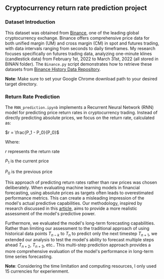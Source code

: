 ## Cryptocurrency return rate prediction project

### Dataset Introduction

This dataset was obtained from [Binance](https://www.binance.com/en-GB), one of the leading global cryptocurrency exchange. Binance offers comprehensive price data for both unified margin (UM) and cross margin (CM) in spot and futures trading, with data intervals ranging from seconds to daily timeframes. My research focuses specifically on futures trading data, analyzing one-minute klines (candlestick data) from February 1st, 2022 to March 31st, 2022 (all stored in BINAN folder). The `Binance.py` script demonstrates how to retrieve these datasets from [Binance History Data Repository](https://data.binance.vision/?prefix=data/futures/um/daily/klines/).

**Note**: Make sure to set your Google Chrome download path to your desired target directory.

### Return Rate Prediction

The `RNN_prediction.ipynb` implements a Recurrent Neural Network (RNN) model for predicting price return rates in cryptocurrency trading. Instead of directly predicting absolute prices, we focus on the return rate, calculated as:

$r = \frac{P_1 - P_0}{P_0}$

Where:

$r$ represents the return rate

$P_1$ is the current price

$P_0$ is the previous price

This approach of predicting return rates rather than raw prices was chosen deliberately. When evaluating machine learning models in financial forecasting, using absolute prices as targets often leads to overestimated performance metrics. This can create a misleading impression of the model's actual predictive capabilities. Our methodology, inspired by research discussed in this [article](https://cloud.tencent.com/developer/article/2210127), aims to provide a more realistic assessment of the model's predictive power.

Furthermore, we evaluated the model's long-term forecasting capabilities. Rather than limiting our assessment to the traditional approach of using historical data points $T_{n-k}$ to $T_n$ to predict only the next timestep $T_{n+1}$, we extended our analysis to test the model's ability to forecast multiple steps ahead $T_{n+2}$, $T_{n+3}$, etc.. This multi-step prediction approach provides a more comprehensive evaluation of the model's performance in long-term time series forecasting.

**Note**: Considering the time limitation and computing resources, I only used 15 currencies for experienment.
